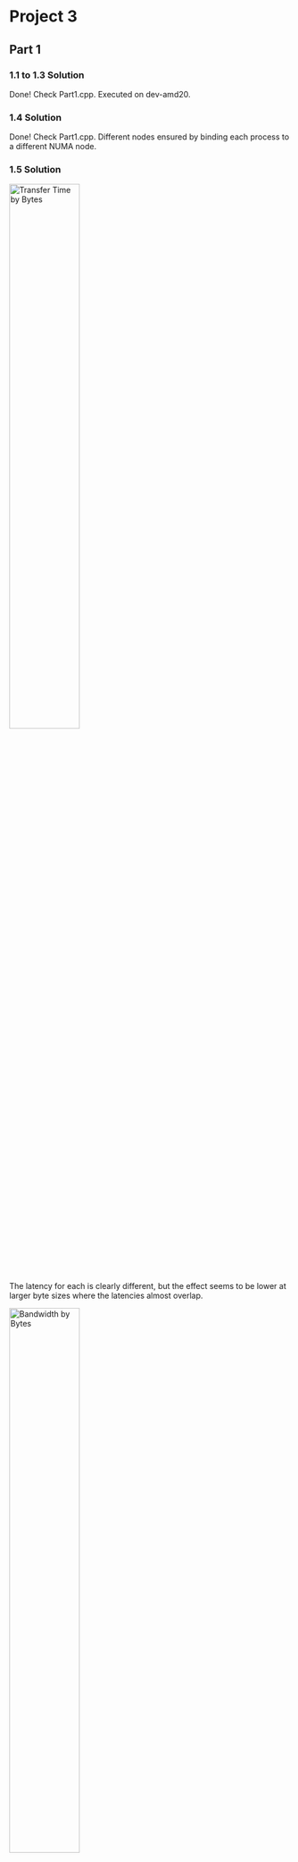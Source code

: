 # Project 3

## Part 1

### 1.1 to 1.3 Solution 
 
Done! Check Part1.cpp. Executed on dev-amd20.

### 1.4 Solution 

Done! Check Part1.cpp. Different nodes ensured by binding each process to a different NUMA node.

### 1.5 Solution 

<img src="Part1.5.png" alt="Transfer Time by Bytes" width="50%"/>

The latency for each is clearly different, but the effect seems to be lower at larger byte sizes where the latencies almost overlap. 

<img src="Part1.5_BandWidth.png" alt="Bandwidth by Bytes" width="50%"/>

However, the bandwidth (which we strictly calculated and plot rather than estimating) seems to maintain a realtively constant difference (in a log/log plot).  

### 1.6 Solution 

For small messages sizes the average communication time is relatively flat as here we are bound by the latenecy of the system. This is not true for larger messages where we are bound by the bandwidth of the system. There are different latencies for different nodes which is why the horizontial(ish) lines at low message size are at different hieghts. The values converge at higher message sizes because the bandwidth should be (approximaetly) the same for the whole system as the whole system will have the same bandwidth. 

## Part 2

See Part2.cpp for code. Executed on dev-amd20, and different nodes ensured by binding each process to a different NUMA node.

<img src="Part2.5.png" alt="Transfer Time by Bytes" width="50%"/>

The latency for each is clearly different, but at lower message sizes, ensuring separate nodes pays off. While at higher message sizes, the latency is higher for separate nodes.  

<img src="Part2.5_BandWidth.png" alt="Bandwidth by Bytes" width="50%"/> 

At low message sizes, the overhead associated with inter-node communication is relatively small. When both ping-pong processes are on separate nodes, the latency is reduced because communication between nodes typically involves higher overhead. As message size increases, the benefit of ensuring separate nodes reduces. At higher message size, the time spent on actual data transfer becomes a more dominant factor than the overhead of data transfer between physically separate nodes.

Opposed to latency, the bandwidth sees an opposite trend between same and separate nodes. Having both ping-pongs on separate nodes at low message sizes allows for more efficient use of the avaialable bandwidth. The reduced inter-node communication overhead allows a higher portion of the bandwidth to be utilized for actual data transfer. Whereas, the overhead becasue of longer physical distance between nodes becomes more pronounced at higher message size, leading to a reduction in effective bandwidth. 

### Comparison Blocking vs. Non-Blocking

<img src="Pingpong.png" alt="Transfer Time by Bytes" width="50%"/>

The latency in non-blocking case is less than the latency of the blocking case. The lower latency in non-blocking communication is expected because processes can have an overlap in sending and receiving messages, reducing the overall time. The slightly chaotic behavior at small message sizes can be attributed to the overhead introduced by non-blocking communication. 

<img src="Pingpong_BandWidth.png" alt="Bandwidth by Bytes" width="50%"/> 

The consistently higher bandwidth in non-blocking communication compared to blocking aligns with our expectations, as it allows processes to operate more independently, enabling better utilization of available bandwidth / resources.

## Part 3 
<img src="3_Bandwidth.png" alt="Bandwidth by Bytes" width="50%"/>
As shown in the bandwidth vs message size figure above, the bandwidth decreases as the number of processes used are more. When the message size goes up, the bandwidth goes up as well for the blocking communication. The reason of this shape could be the increased complexity of managing more processes. In the blocking communication, each send and receive operation must be completed before processing, leading processes increases to wait for one another, especially in this ring shift pattern. When the number of processes increases, the total wait time accumulates because a message must pass through more nodes to complete the round. This increased waiting time can lead to lower overall bandwidth. 

Larger message sizes typically lead to better bandwidth utilization. The network's capacity is better utilized when sending larger chunks of data, leading to higher bandwidth measurements. 

<img src="3_Latency.png" alt="Transfer Time by Bytes" width="50%"/>
As shown in the latency figure above, the latency is higher at bytes = 2 when more processes are used. Then, it dropped for message size of 4. It then take more latency when the message size get larger. When 128 processes were used, the latency did not show much increase accross the increase of the message size. The initial high latency at very small message sizes with more processes can be explained by the fixed overhead associated with each communication operation. This overhead is more obvious when the data transferred is minimal with more processes involved, and each processes add latency. 

The drop at 4 bytes could be how MPI is built to handle the samll messages. As message sizes increases, the latency naturally increases due to the longer time required to transmit larger amounts of data across network. Each process adds a delay due to communicatio and processing time. When more processes are used, efficient buffereing and pipeling can keep the increases minimal.  

## Part 4

<img src="4_bandwidth.png" alt="Bandwidth by Bytes" width="50%"/>
The graph showing bandwidth versus message size tells us two things about non-blocking communication. First, as we use more processes, the bandwidth gets lower. This happens because, although non-blocking communication lets us do work while messages are being sent or received, handling many messages at once can become tricky. The more processes there are, the more effort it takes to keep track of all the messages, which can slow things down, especially if the network gets too busy.
Second, when we send bigger messages, the bandwidth increases. This is because with small messages, a lot of the time is taken up just getting the messages ready to send and dealing with them after they're received. But as messages get bigger, more of the time is spent actually sending data, which is more efficient and increases bandwidth.


<img src="4_latency.png" alt="Transfer Time by Bytes" width="50%"/>
When the number of processes used are not many, the latency genetly increases.  When we're not using many processes, latency - or the delay before a message is fully sent - slightly goes up. But when we use a lot of processes, the delay for the very small messages (like 2 bytes) starts off really high. Interestingly, for slightly bigger messages (4 and 8 bytes), this delay suddenly goes down a lot if we're using many processes. However, as we keep increasing the number of processes, the delay starts to climb again for these larger messages.

This pattern is mainly because when there are a lot of processes trying to send and receive messages at the same time, the network can get clogged up, which makes things slower. When you've got lots of messages flying around, the basic work needed just to handle a message (regardless of its size) adds up and becomes a big deal. Then, after the drop in delay for slightly bigger messages, if we continue to add more processes, the delay goes up again. This is likely because the network is struggling with the traffic, and it's also more complicated to manage all those messages at the same time.

<img src="34Bandwidth.png" alt="Transfer Time by Bytes" width="50%"/>
The Bandwidth of the Blocking communication is much lower than te non-Blocking method. Higher bandwidth use in non-blocking method could because of the overlap of computation and communication.
<img src="34Lantency.png" alt="Latency" width="50%"/>
The latency of the two methods are almost the same expect that at bytes =2 for blocking method, latency is very high.


